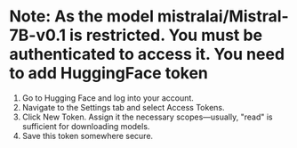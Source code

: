 # Note: As the model mistralai/Mistral-7B-v0.1 is restricted. You must be authenticated to access it. You need to add HuggingFace token
1. Go to Hugging Face and log into your account.
2. Navigate to the Settings tab and select Access Tokens.
3. Click New Token. Assign it the necessary scopes—usually, "read" is sufficient for downloading models.
4. Save this token somewhere secure.
